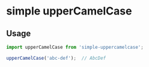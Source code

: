 # simple upperCamelCase

## Usage

```js
import upperCamelCase from 'simple-uppercamelcase';

upperCamelCase('abc-def');  // AbcDef
```

